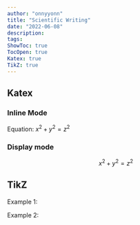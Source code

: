 ```yaml
---
author: "onnyyonn"
title: "Scientific Writing"
date: "2022-06-08"
description:
tags:
ShowToc: true
TocOpen: true
Katex: true
TikZ: true
---
```

## Katex

### Inline Mode

Equation: $x^2 + y^2 = z^2$

### Display mode

$$
x^2 + y^2 = z^2
$$

## TikZ

Example 1:
<script type="text/tikz">
  \begin{tikzpicture}
    \filldraw[color=red!60, fill=red!5, very thick](-1,0) circle (1.5);
    \draw[blue, very thick] (0,0) rectangle (3,2);
    \draw[orange, ultra thick] (4,0) -- (6,0) -- (5.7,2) -- cycle;
  \end{tikzpicture}
</script>

Example 2:
<script type="text/tikz">
  \begin{tikzpicture}
	  \draw (0,0) -- (12,0);
	  \draw (0.2,1)node[left,font=\tiny] {$y=1$} -- (11.8,1);
	  \draw (0.2,-1)node[left,font=\tiny] {$y=-1$} -- (11.8,-1); 
	  \foreach \x in {0,0.5,...,12}{
	    \draw (\x,-0.2)node [below,font=\tiny,] {\x} -- (\x,0.2) ;
	  }
	  \draw[ultra thick, red]
	      (3,0) sin (4,1) cos (5,0) sin (6,-1) cos (7,0)
	            sin (8,1) cos (9,0) sin (10,-1) cos (11,0);    
  \end{tikzpicture}
</script>
